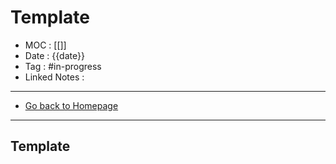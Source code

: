# Template
- MOC : [[]]
- Date : {{date}}
- Tag : #in-progress
- Linked Notes : 
-------------------
- [Go back to Homepage](https://misudashi.ga/)
-----

## Template

